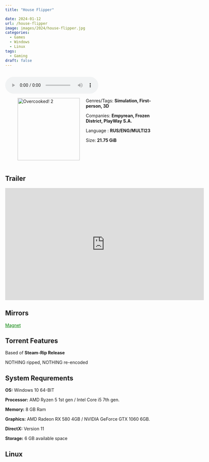 ```yaml
---
title: "House Flipper"

date: 2024-01-12
url: /house-flipper
image: images/2024/house-flipper.jpg
categories:
  - Games
  - Windows
  - Linux
tags:
  - Gaming
draft: false
---
```

##
<style>
  body.dark-mode,
  body.dark-mode main * {
    background: url('/images/2024/house-flipper2.jpg') center center fixed no-repeat;
    background-size: 100% 100%;
    background-size: cover;
    color: #f5f5f5;
  }
</style>
<script>
    document.addEventListener('DOMContentLoaded', function () {
        var body = document.body;
        var switcher = document.querySelector('.js-toggle');
                body.classList.add('dark-mode');
                // Save user preference in storage
                localStorage.setItem('darkMode', 'true');
            
        });
</script>

<audio controls autoplay>
  <source src="/audio/house-flipper.mp3" type="audio/mp3">
  Your browser does not support the audio tag.
</audio>


<figure style="float: left; margin-right: 20px;">
  <img src="/images/2024/house-flipper.jpg" alt="Overcooked! 2" style="width: 200px;">
</figure>

Genres/Tags: **Simulation, First-person, 3D**

Companies: **Empyrean, Frozen District, PlayWay S.A.**

Language : **RUS/ENG/MULTI23**

Size: **21.75 GiB**
# ⠀

## Trailer
<iframe width="640" height="360" src="https://www.youtube.com/embed/nh4zuyi7vVM" title="House Flipper Official Trailer" frameborder="0" allow="accelerometer; autoplay; clipboard-write; encrypted-media; gyroscope; picture-in-picture; web-share" allowfullscreen></iframe>

## Mirrors
<a href="magnet:?xt=urn:btih:4UMHQBFHEWZFDB2MXSYRBLIPUQ52FVTE&dn=House%20Flipper" style="color: green;">Magnet</a>

## Torrent Features
Based of **Steam-Rip Release**

NOTHING ripped, NOTHING re-encoded

## System Requrements
**OS:** Windows 10 64-BIT

**Processor:** AMD Ryzen 5 1st gen / Intel Core i5 7th gen.

**Memory:** 8 GB Ram

**Graphics:** AMD Radeon RX 580 4GB / NVIDIA GeForce GTX 1060 6GB.

**DirectX:** Version 11

**Storage:** 6 GB available space

## Linux